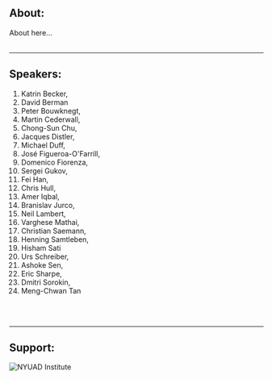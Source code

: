## About:

About here...
<br/><br/>

___
## Speakers:

  1. Katrin Becker,
  2. David Berman 
  3. Peter Bouwknegt, 
  4. Martin Cederwall, 
  5. Chong-Sun Chu,
  6. Jacques Distler, 
  7. Michael Duff, 
  8. José Figueroa-O'Farrill,
  9. Domenico Fiorenza, 
  10. Sergei Gukov, 
  11. Fei Han, 
  12. Chris Hull,
  13. Amer Iqbal, 
  14. Branislav Jurco,
  15. Neil Lambert, 
  16. Varghese Mathai, 
  17. Christian Saemann, 
  18. Henning Samtleben, 
  19. Hisham Sati
  20. Urs Schreiber,
  21. Ashoke Sen,
  22. Eric Sharpe, 
  23. Dmitri Sorokin,
  24. Meng-Chwan Tan

<br/><br/>
___

## Support:
![NYUAD Institute](https://armacad.info/images/2016/07/institute-promomovthumb317564-Nm55Q2WBZr_LT4dVRIhTGesaoVNZ7Tlt.png)

